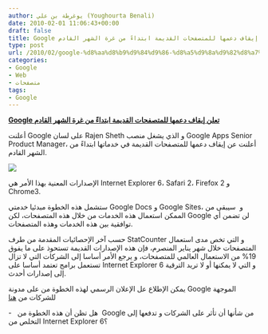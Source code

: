 ```yaml
---
author: يوغرطة بن علي (Youghourta Benali)
date: 2010-02-01 11:06:43+00:00
draft: false
title: Google تعلن إيقاف دعمها للمتصفحات القديمة ابتداءً من غرة الشهر القادم
type: post
url: /2010/02/google-%d8%aa%d8%b9%d9%84%d9%86-%d8%a5%d9%8a%d9%82%d8%a7%d9%81-%d8%af%d8%b9%d9%85%d9%87%d8%a7-%d9%84%d9%84%d9%85%d8%aa%d8%b5%d9%81%d8%ad%d8%a7%d8%aa-%d8%a7%d9%84%d9%82%d8%af%d9%8a%d9%85%d8%a9-%d8%a7/
categories:
- Google
- Web
- متصفحات
tags:
- Google
---
```


[**Google تعلن إيقاف دعمها للمتصفحات القديمة ابتداءً من غرة الشهر القادم**](https://www.it-scoop.com/2010/02/google-%d8%aa%d8%b9%d9%84%d9%86-%d8%a5%d9%8a%d9%82%d8%a7%d9%81-%d8%af%d8%b9%d9%85%d9%87%d8%a7-%d9%84%d9%84%d9%85%d8%aa%d8%b5%d9%81%d8%ad%d8%a7%d8%aa-%d8%a7%d9%84%d9%82%d8%af%d9%8a%d9%85%d8%a9-%d8%a7/)


أعلنت Google على لسان Rajen Sheth و الذي يشغل منصب Google Apps Senior Product Manager، أعلنت عن إيقاف دعمها للمتصفحات القديمة في خدماتها ابتداءً من الشهر القادم.

[![](https://djug.developpez.com/rsc/PrincipNavig.jpg)
](https://www.it-scoop.com/2010/02/google-%d8%aa%d8%b9%d9%84%d9%86-%d8%a5%d9%8a%d9%82%d8%a7%d9%81-%d8%af%d8%b9%d9%85%d9%87%d8%a7-%d9%84%d9%84%d9%85%d8%aa%d8%b5%d9%81%d8%ad%d8%a7%d8%aa-%d8%a7%d9%84%d9%82%d8%af%d9%8a%d9%85%d8%a9-%d8%a7/)

الإصدارات المعنية بهذا الأمر هي Internet Explorer 6، Safari 2، Firefox 2 و Chrome3.

ستشمل هذه الخطوة مبدئيا خدمتي Google Docs و Google Sites، و  سيبقى من الممكن استعمال هذه الخدمات من خلال هذه المتصفحات، لكن Google لن تضمن أي توافقية بين هذه الخدمات وهذه المتصفحات.

حسب آخر الإحصائيات المقدمة من طرف StatCounter و التي تخص مدى استعمال المتصفحات خلال شهر يناير المنصرم، فإن هذه الإصدارات القديمة تستحوذ على ما يفوق 19% من الاستعمال العالمي للمتصفحات، و يرجع الأمر أساسا إلى الشركات التي لا تزال تستعمل برامج تعتمد أساسا على Internet Explorer 6 و التي لا يمكنها أو لا تريد الترقية إلى إصدارات أحدث.

يمكن الإطلاع عل الإعلان الرسمي لهذه الخطوة من على مدونة Google الموجهة للشركات من [هنا](http://googleenterprise.blogspot.com/2010/01/modern-browsers-for-modern-applications.html)

-   هل تظن أن هذه الخطوة من  Google من شأنها أن تأثر على الشركات و تدفعها إلى التخلص من Internet Explorer 6؟
